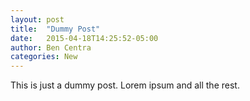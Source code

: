 ```yaml
---
layout: post
title:  "Dummy Post"
date:   2015-04-18T14:25:52-05:00
author: Ben Centra
categories: New
---
```


This is just a dummy post. Lorem ipsum and all the rest.
